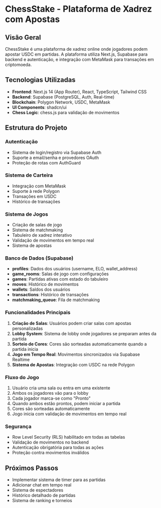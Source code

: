 # ChessStake - Plataforma de Xadrez com Apostas

## Visão Geral
ChessStake é uma plataforma de xadrez online onde jogadores podem apostar USDC em partidas. A plataforma utiliza Next.js, Supabase para backend e autenticação, e integração com MetaMask para transações em criptomoeda.

## Tecnologias Utilizadas
- **Frontend**: Next.js 14 (App Router), React, TypeScript, Tailwind CSS
- **Backend**: Supabase (PostgreSQL, Auth, Real-time)
- **Blockchain**: Polygon Network, USDC, MetaMask
- **UI Components**: shadcn/ui
- **Chess Logic**: chess.js para validação de movimentos

## Estrutura do Projeto

### Autenticação
- Sistema de login/registro via Supabase Auth
- Suporte a email/senha e provedores OAuth
- Proteção de rotas com AuthGuard

### Sistema de Carteira
- Integração com MetaMask
- Suporte à rede Polygon
- Transações em USDC
- Histórico de transações

### Sistema de Jogos
- Criação de salas de jogo
- Sistema de matchmaking
- Tabuleiro de xadrez interativo
- Validação de movimentos em tempo real
- Sistema de apostas

### Banco de Dados (Supabase)
- **profiles**: Dados dos usuários (username, ELO, wallet_address)
- **game_rooms**: Salas de jogo com configurações
- **games**: Partidas ativas com estado do tabuleiro
- **moves**: Histórico de movimentos
- **wallets**: Saldos dos usuários
- **transactions**: Histórico de transações
- **matchmaking_queue**: Fila de matchmaking

### Funcionalidades Principais
1. **Criação de Salas**: Usuários podem criar salas com apostas personalizadas
2. **Lobby System**: Sistema de lobby onde jogadores se preparam antes da partida
3. **Sorteio de Cores**: Cores são sorteadas automaticamente quando a partida inicia
4. **Jogo em Tempo Real**: Movimentos sincronizados via Supabase Realtime
5. **Sistema de Apostas**: Integração com USDC na rede Polygon

### Fluxo do Jogo
1. Usuário cria uma sala ou entra em uma existente
2. Ambos os jogadores vão para o lobby
3. Cada jogador marca-se como "Pronto"
4. Quando ambos estão prontos, podem iniciar a partida
5. Cores são sorteadas automaticamente
6. Jogo inicia com validação de movimentos em tempo real

### Segurança
- Row Level Security (RLS) habilitado em todas as tabelas
- Validação de movimentos no backend
- Autenticação obrigatória para todas as ações
- Proteção contra movimentos inválidos

## Próximos Passos
- Implementar sistema de timer para as partidas
- Adicionar chat em tempo real
- Sistema de espectadores
- Histórico detalhado de partidas
- Sistema de ranking e torneios
